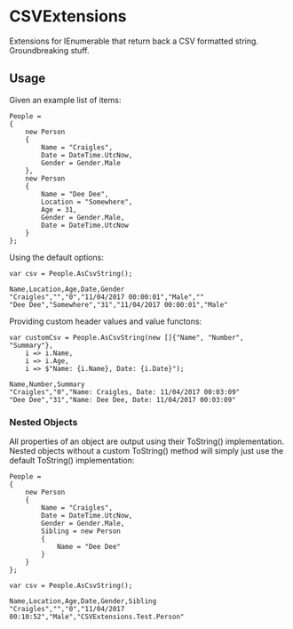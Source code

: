 # CSVExtensions
Extensions for IEnumerable that return back a CSV formatted string. Groundbreaking stuff.

## Usage
Given an example list of items:
```
People =
{
    new Person
    {
        Name = "Craigles",
        Date = DateTime.UtcNow,
        Gender = Gender.Male
    },
    new Person
    {
        Name = "Dee Dee",
        Location = "Somewhere",
        Age = 31,
        Gender = Gender.Male,
        Date = DateTime.UtcNow
    }
};
```
Using the default options:
```
var csv = People.AsCsvString();
```
```
Name,Location,Age,Date,Gender
"Craigles","","0","11/04/2017 00:00:01","Male",""
"Dee Dee","Somewhere","31","11/04/2017 00:00:01","Male"
```
Providing custom header values and value functons:
```
var customCsv = People.AsCsvString(new []{"Name", "Number", "Summary"},
    i => i.Name,
    i => i.Age,
    i => $"Name: {i.Name}, Date: {i.Date}");
```
```
Name,Number,Summary
"Craigles","0","Name: Craigles, Date: 11/04/2017 00:03:09"
"Dee Dee","31","Name: Dee Dee, Date: 11/04/2017 00:03:09"
```

### Nested Objects
All properties of an object are output using their ToString() implementation. Nested objects without a custom ToString() method will simply just use the default ToString() implementation:
```
People =
{
    new Person
    {
        Name = "Craigles",
        Date = DateTime.UtcNow,
        Gender = Gender.Male,
        Sibling = new Person
        {
            Name = "Dee Dee"
        }
    }
};
```
```
var csv = People.AsCsvString();
```
```
Name,Location,Age,Date,Gender,Sibling
"Craigles","","0","11/04/2017 00:10:52","Male","CSVExtensions.Test.Person"
```
